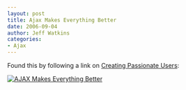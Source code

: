 ```yaml
---
layout: post
title: Ajax Makes Everything Better
date: 2006-09-04
author: Jeff Watkins
categories:
- Ajax
---
```


Found this by following a link on [Creating Passionate Users](http://headrush.typepad.com/creating_passionate_users/):

<a href="http://blaugh.com/2006/08/21/ajax-makes-everything-better/" rel="bookmark"><img class="comic" title="AJAX Makes Everything Better" alt="AJAX Makes Everything Better" src="http://blaugh.com/cartoons/060821_ajax_marketing.gif"  ></a>